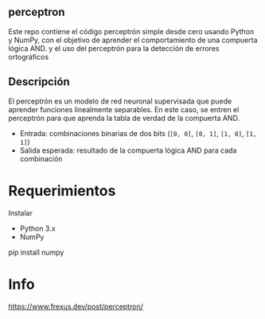 ## perceptron
Este repo contiene el código perceptrón simple desde cero usando Python y NumPy, con el objetivo de aprender el comportamiento de una compuerta lógica AND. y el uso del perceptrón para la detección de errores ortográficos

## Descripción

El perceptrón es un modelo de red neuronal supervisada que puede aprender funciones linealmente separables. En este caso, se entren el perceptrón para que aprenda la tabla de verdad de la compuerta AND.

- Entrada: combinaciones binarias de dos bits (`[0, 0]`, `[0, 1]`, `[1, 0]`, `[1, 1]`)
- Salida esperada: resultado de la compuerta lógica AND para cada combinación

# Requerimientos
Instalar

- Python 3.x
- NumPy

pip install numpy 

# Info
https://www.frexus.dev/post/perceptron/
